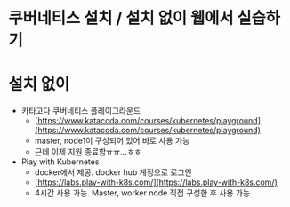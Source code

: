 # 쿠버네티스 설치 / 설치 없이 웹에서 실습하기

# 설치 없이

- 카타고다 쿠버네티스 플레이그라운드
    - [https://www.katacoda.com/courses/kubernetes/playground](https://www.katacoda.com/courses/kubernetes/playground)
    - master, node1이 구성되어 있어 바로 사용 가능
    - 근데 이제 지원 종료함ㅠㅠ…ㅎㅎ
- Play with Kubernetes
    - docker에서 제공. docker hub 계정으로 로그인
    - [https://labs.play-with-k8s.com/](https://labs.play-with-k8s.com/)
    - 4시간 사용 가능. Master, worker node 직접 구성한 후 사용 가능